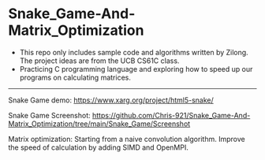 # Snake_Game-And-Matrix_Optimization
* This repo only includes sample code and algorithms written by Zilong. The project ideas are from the UCB CS61C class.
* Practicing C programming language and exploring how to speed up our programs on calculating matrices.
---
Snake Game demo: https://www.xarg.org/project/html5-snake/ 

Snake Game Screenshot: https://github.com/Chris-921/Snake_Game-And-Matrix_Optimization/tree/main/Snake_Game/Screenshot 

Matrix optimization: Starting from a naive convolution algorithm. Improve the speed of calculation by adding SIMD and OpenMPI.
